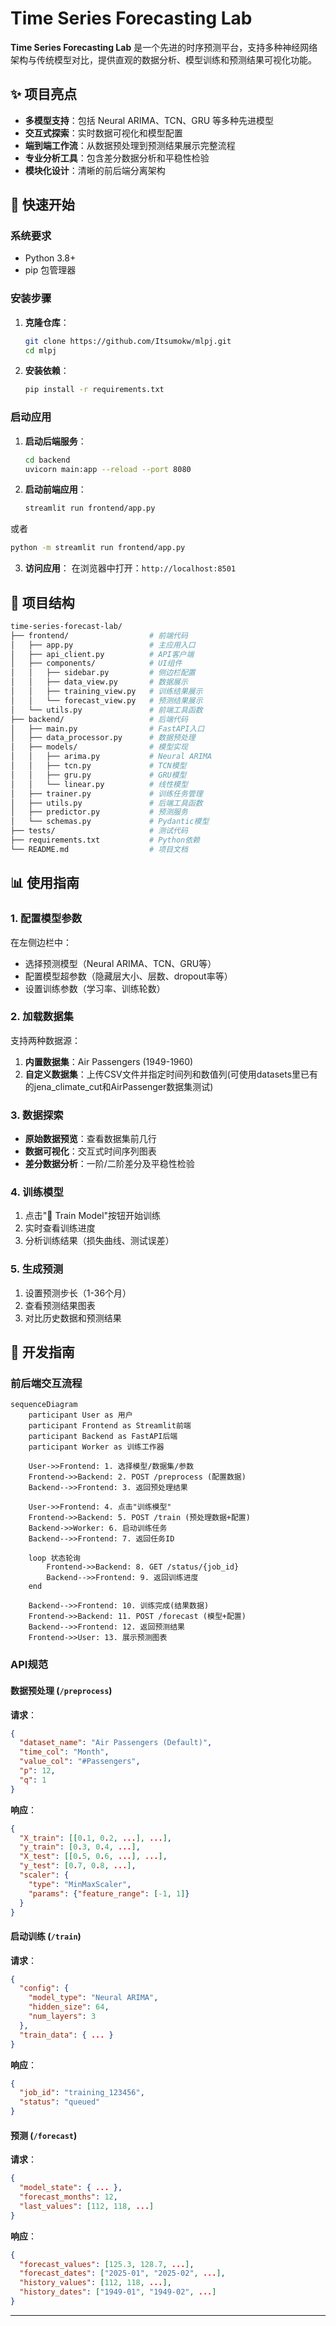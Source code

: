 # Time Series Forecasting Lab


**Time Series Forecasting Lab** 是一个先进的时序预测平台，支持多种神经网络架构与传统模型对比，提供直观的数据分析、模型训练和预测结果可视化功能。

## ✨ 项目亮点

- **多模型支持**：包括 Neural ARIMA、TCN、GRU 等多种先进模型
- **交互式探索**：实时数据可视化和模型配置
- **端到端工作流**：从数据预处理到预测结果展示完整流程
- **专业分析工具**：包含差分数据分析和平稳性检验
- **模块化设计**：清晰的前后端分离架构

## 🚀 快速开始

### 系统要求
- Python 3.8+
- pip 包管理器

### 安装步骤

1. **克隆仓库**：
   ```bash
   git clone https://github.com/Itsumokw/mlpj.git
   cd mlpj
   ```

2. **安装依赖**：
   ```bash
   pip install -r requirements.txt
   ```

### 启动应用

1. **启动后端服务**：
   ```bash
   cd backend
   uvicorn main:app --reload --port 8080
   
   ```

2. **启动前端应用**：
   ```bash
   streamlit run frontend/app.py
   ```

  或者

   ```bash
   python -m streamlit run frontend/app.py
   ``` 
   

3. **访问应用**：
   在浏览器中打开：`http://localhost:8501`

## 🧩 项目结构

```bash
time-series-forecast-lab/
├── frontend/                  # 前端代码
│   ├── app.py                 # 主应用入口
│   ├── api_client.py          # API客户端
│   ├── components/            # UI组件
│   │   ├── sidebar.py         # 侧边栏配置
│   │   ├── data_view.py       # 数据展示
│   │   ├── training_view.py   # 训练结果展示
│   │   └── forecast_view.py   # 预测结果展示
│   └── utils.py               # 前端工具函数
├── backend/                   # 后端代码
│   ├── main.py                # FastAPI入口
│   ├── data_processor.py      # 数据预处理
│   ├── models/                # 模型实现
│   │   ├── arima.py           # Neural ARIMA
│   │   ├── tcn.py             # TCN模型
│   │   ├── gru.py             # GRU模型
│   │   └── linear.py          # 线性模型
│   ├── trainer.py             # 训练任务管理
│   ├── utils.py               # 后端工具函数
│   ├── predictor.py           # 预测服务
│   └── schemas.py             # Pydantic模型
├── tests/                     # 测试代码
├── requirements.txt           # Python依赖
└── README.md                  # 项目文档
```

## 📊 使用指南

### 1. 配置模型参数

在左侧边栏中：
- 选择预测模型（Neural ARIMA、TCN、GRU等）
- 配置模型超参数（隐藏层大小、层数、dropout率等）
- 设置训练参数（学习率、训练轮数）

### 2. 加载数据集

支持两种数据源：
1. **内置数据集**：Air Passengers (1949-1960)
2. **自定义数据集**：上传CSV文件并指定时间列和数值列(可使用datasets里已有的jena_climate_cut和AirPassenger数据集测试)

### 3. 数据探索

- **原始数据预览**：查看数据集前几行
- **数据可视化**：交互式时间序列图表
- **差分数据分析**：一阶/二阶差分及平稳性检验

### 4. 训练模型

1. 点击"🚀 Train Model"按钮开始训练
2. 实时查看训练进度
3. 分析训练结果（损失曲线、测试误差）

### 5. 生成预测

1. 设置预测步长（1-36个月）
2. 查看预测结果图表
3. 对比历史数据和预测结果

## 🔧 开发指南

### 前后端交互流程

```mermaid
sequenceDiagram
    participant User as 用户
    participant Frontend as Streamlit前端
    participant Backend as FastAPI后端
    participant Worker as 训练工作器
    
    User->>Frontend: 1. 选择模型/数据集/参数
    Frontend->>Backend: 2. POST /preprocess (配置数据)
    Backend-->>Frontend: 3. 返回预处理结果
    
    User->>Frontend: 4. 点击"训练模型"
    Frontend->>Backend: 5. POST /train (预处理数据+配置)
    Backend->>Worker: 6. 启动训练任务
    Backend-->>Frontend: 7. 返回任务ID
    
    loop 状态轮询
        Frontend->>Backend: 8. GET /status/{job_id}
        Backend-->>Frontend: 9. 返回训练进度
    end
    
    Backend-->>Frontend: 10. 训练完成(结果数据)
    Frontend->>Backend: 11. POST /forecast (模型+配置)
    Backend-->>Frontend: 12. 返回预测结果
    Frontend->>User: 13. 展示预测图表
```

### API规范

#### 数据预处理 (`/preprocess`)
**请求**：
```json
{
  "dataset_name": "Air Passengers (Default)",
  "time_col": "Month",
  "value_col": "#Passengers",
  "p": 12,
  "q": 1
}
```

**响应**：
```json
{
  "X_train": [[0.1, 0.2, ...], ...],
  "y_train": [0.3, 0.4, ...],
  "X_test": [[0.5, 0.6, ...], ...],
  "y_test": [0.7, 0.8, ...],
  "scaler": {
    "type": "MinMaxScaler",
    "params": {"feature_range": [-1, 1]}
  }
}
```

#### 启动训练 (`/train`)
**请求**：
```json
{
  "config": {
    "model_type": "Neural ARIMA",
    "hidden_size": 64,
    "num_layers": 3
  },
  "train_data": { ... }
}
```

**响应**：
```json
{
  "job_id": "training_123456",
  "status": "queued"
}
```

#### 预测 (`/forecast`)
**请求**：
```json
{
  "model_state": { ... },
  "forecast_months": 12,
  "last_values": [112, 118, ...]
}
```

**响应**：
```json
{
  "forecast_values": [125.3, 128.7, ...],
  "forecast_dates": ["2025-01", "2025-02", ...],
  "history_values": [112, 118, ...],
  "history_dates": ["1949-01", "1949-02", ...]
}
```
---
